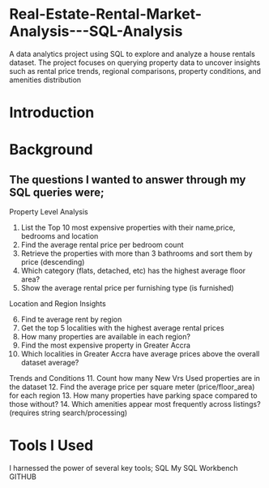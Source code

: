 # Real-Estate-Rental-Market-Analysis---SQL-Analysis
A data analytics project using SQL to explore and analyze a house rentals dataset. The project focuses on querying property data to uncover insights such as rental price trends, regional comparisons, property conditions, and amenities distribution
# Introduction
# Background
## The questions I wanted to answer through my SQL queries were;
Property Level Analysis
1. List the Top 10 most expensive properties with their name,price, bedrooms and location
2. Find the average rental price per bedroom count
3. Retrieve the properties with more than 3 bathrooms and sort them by price (descending)
4. Which category (flats, detached, etc) has the highest average floor area?
5. Show the average rental price per furnishing type (is furnished)

Location and Region Insights

6. Find te average rent by region
7. Get the top 5 localities with the highest average rental prices
8. How many properties are available in each region?
9. Find the most expensive property in Greater Accra
10. Which localities in Greater Accra have average prices above the overall dataset average?

Trends and Conditions
11. Count how many New Vrs Used properties are in the dataset
12. Find the average price per square meter (price/floor_area) for each region
13. How many properties have parking space compared to those without?
14. Which amenities appear most frequently across listings? (requires string search/processing)

# Tools I Used
I harnessed the power of several key tools;
SQL
My SQL Workbench
GITHUB
